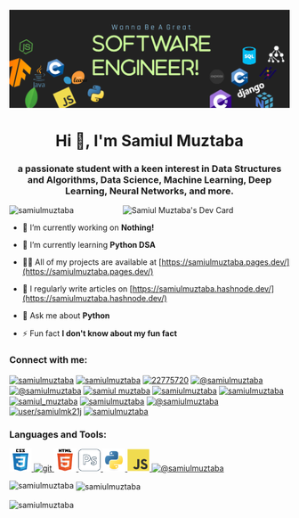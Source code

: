![logo](https://raw.githubusercontent.com/SamiulMuztaba/SamiulMuztaba/main/github%20banner.png)
<h1 align="center">Hi 👋, I'm Samiul Muztaba</h1>
<h3 align="center">a passionate student with a keen interest in Data Structures and Algorithms, Data Science, Machine Learning, Deep Learning, Neural Networks, and more.</h3>
<a href="https://app.daily.dev/samiulmuztaba"><img align="right" src="https://api.daily.dev/devcards/ac8f56c600594dd99629ccbce601c063.png?r=cub" width="300" alt="Samiul Muztaba's Dev Card"/></a>

<p align="left"> <img src="https://komarev.com/ghpvc/?username=samiulmuztaba&label=Profile%20views&color=0e75b6&style=flat" alt="samiulmuztaba" /> </p>

- 🔭 I’m currently working on **Nothing!**

- 🌱 I’m currently learning **Python DSA**
  
- 👨‍💻 All of my projects are available at [https://samiulmuztaba.pages.dev/](https://samiulmuztaba.pages.dev/)

- 📝 I regularly write articles on [https://samiulmuztaba.hashnode.dev/](https://samiulmuztaba.hashnode.dev/)

- 💬 Ask me about **Python**

- ⚡ Fun fact **I don't know about my fun fact**

<h3 align="left">Connect with me:</h3>
<p align="left">
<a href="https://codepen.io/samiulmuztaba" target="blank"><img align="center" src="https://raw.githubusercontent.com/rahuldkjain/github-profile-readme-generator/master/src/images/icons/Social/codepen.svg" alt="samiulmuztaba" height="30" width="40" /></a>
<a href="https://dev.to/samiulmuztaba" target="blank"><img align="center" src="https://raw.githubusercontent.com/rahuldkjain/github-profile-readme-generator/master/src/images/icons/Social/devto.svg" alt="samiulmuztaba" height="30" width="40" /></a>
<a href="https://stackoverflow.com/users/22775720" target="blank"><img align="center" src="https://raw.githubusercontent.com/rahuldkjain/github-profile-readme-generator/master/src/images/icons/Social/stack-overflow.svg" alt="22775720" height="30" width="40" /></a>
<a href="https://hashnode.com/@samiulmuztaba" target="blank"><img align="center" src="https://raw.githubusercontent.com/rahuldkjain/github-profile-readme-generator/master/src/images/icons/Social/hashnode.svg" alt="@samiulmuztaba" height="30" width="40" /></a>
<a href="https://medium.com/@samiulmuztaba" target="blank"><img align="center" src="https://raw.githubusercontent.com/rahuldkjain/github-profile-readme-generator/master/src/images/icons/Social/medium.svg" alt="@samiulmuztaba" height="30" width="40" /></a>
<a href="https://www.youtube.com/c/samiul muztaba" target="blank"><img align="center" src="https://raw.githubusercontent.com/rahuldkjain/github-profile-readme-generator/master/src/images/icons/Social/youtube.svg" alt="samiul muztaba" height="30" width="40" /></a>
<a href="https://www.codechef.com/users/samiulmuztaba" target="blank"><img align="center" src="https://cdn.jsdelivr.net/npm/simple-icons@3.1.0/icons/codechef.svg" alt="samiulmuztaba" height="30" width="40" /></a>
<a href="https://www.hackerrank.com/samiulmuztaba" target="blank"><img align="center" src="https://raw.githubusercontent.com/rahuldkjain/github-profile-readme-generator/master/src/images/icons/Social/hackerrank.svg" alt="samiulmuztaba" height="30" width="40" /></a>
<a href="https://codeforces.com/profile/samiul_muztaba" target="blank"><img align="center" src="https://raw.githubusercontent.com/rahuldkjain/github-profile-readme-generator/master/src/images/icons/Social/codeforces.svg" alt="samiul_muztaba" height="30" width="40" /></a>
<a href="https://www.leetcode.com/samiulmuztaba" target="blank"><img align="center" src="https://raw.githubusercontent.com/rahuldkjain/github-profile-readme-generator/master/src/images/icons/Social/leet-code.svg" alt="samiulmuztaba" height="30" width="40" /></a>
<a href="https://www.hackerearth.com/@samiulmuztaba" target="blank"><img align="center" src="https://raw.githubusercontent.com/rahuldkjain/github-profile-readme-generator/master/src/images/icons/Social/hackerearth.svg" alt="@samiulmuztaba" height="30" width="40" /></a>
<a href="https://auth.geeksforgeeks.org/user/user/samiulmk21j" target="blank"><img align="center" src="https://raw.githubusercontent.com/rahuldkjain/github-profile-readme-generator/master/src/images/icons/Social/geeks-for-geeks.svg" alt="user/samiulmk21j" height="30" width="40" /></a>
<a href="https://www.topcoder.com/members/samiulmuztaba" target="blank"><img align="center" src="https://raw.githubusercontent.com/rahuldkjain/github-profile-readme-generator/master/src/images/icons/Social/topcoder.svg" alt="samiulmuztaba" height="30" width="40" /></a>
</p>

<h3 align="left">Languages and Tools:</h3>
<p align="left"> <a href="https://www.w3schools.com/css/" target="_blank" rel="noreferrer"> <img src="https://raw.githubusercontent.com/devicons/devicon/master/icons/css3/css3-original-wordmark.svg" alt="css3" width="40" height="40"/> </a> <a href="https://git-scm.com/" target="_blank" rel="noreferrer"> <img src="https://www.vectorlogo.zone/logos/git-scm/git-scm-icon.svg" alt="git" width="40" height="40"/> </a> <a href="https://www.w3.org/html/" target="_blank" rel="noreferrer"> <img src="https://raw.githubusercontent.com/devicons/devicon/master/icons/html5/html5-original-wordmark.svg" alt="html5" width="40" height="40"/> </a> <a href="https://www.photoshop.com/en" target="_blank" rel="noreferrer"> <img src="https://raw.githubusercontent.com/devicons/devicon/master/icons/photoshop/photoshop-line.svg" alt="photoshop" width="40" height="40"/> </a> <a href="https://www.python.org" target="_blank" rel="noreferrer"> <img src="https://raw.githubusercontent.com/devicons/devicon/master/icons/python/python-original.svg" alt="python" width="40" height="40"/> </a> <a href="https://developer.mozilla.org/en-US/docs/Web/JavaScript" target="_blank" rel="noreferrer"> <img src="https://raw.githubusercontent.com/devicons/devicon/master/icons/javascript/javascript-original.svg" alt="javascript" width="40" height="40"/> </a> <a href="https://code.visualstudio.com/" target="blank"><img src="https://upload.wikimedia.org/wikipedia/commons/9/9a/Visual_Studio_Code_1.35_icon.svg" alt="@samiulmuztaba" height="40" width="40" /></a> </p>

<p><img align="left" src="https://github-readme-stats.vercel.app/api/top-langs?username=samiulmuztaba&show_icons=true&locale=en&layout=compact" alt="samiulmuztaba" /></p>

<p>&nbsp;<img align="center" src="https://github-readme-stats.vercel.app/api?username=samiulmuztaba&show_icons=true&locale=en" alt="samiulmuztaba" /></p>

<p><img align="center" src="https://github-readme-streak-stats.herokuapp.com/?user=samiulmuztaba&" alt="samiulmuztaba" /></p>
